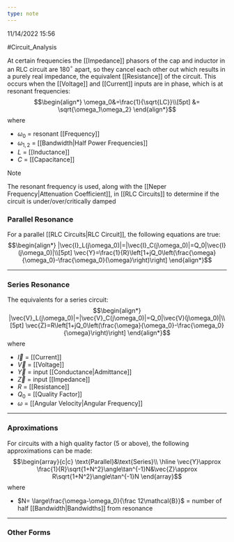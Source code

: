```yaml
---
type: note
---
```

11/14/2022 15:56

  #Circuit_Analysis 

At certain frequencies the [[Impedance]] phasors of the cap and inductor in an RLC circuit are 180$^\circ$ apart, so they cancel each other out which results in a purely real impedance, the equivalent [[Resistance]] of the circuit. This occurs when the [[Voltage]] and [[Current]] inputs are in phase, which is at resonant frequencies:
$$\begin{align*}
\omega_0&=\frac{1}{\sqrt{LC}}\\[5pt]
&= \sqrt{\omega_1\omega_2}
\end{align*}$$
where
- $\omega_0$ = resonant [[Frequency]]
- $\omega_{1,2}$  = [[Bandwidth|Half Power Frequencies]]
- $L$ = [[Inductance]]
- $C$ = [[Capacitance]]

>[!note]
>The resonant frequency is used, along with the [[Neper Frequency|Attenuation Coefficient]], in [[RLC Circuits]] to determine if the circuit is under/over/critically damped

### Parallel Resonance
For a parallel [[RLC Circuits|RLC Circuit]], the following equations are true:
$$\begin{align*}
|\vec{I}_L(j\omega_0)|=|\vec{I}_C(j\omega_0)|=Q_0|\vec{I}(j\omega_0)|\\[5pt]
\vec{Y}=\frac{1}{R}\left[1+jQ_0\left(\frac{\omega}{\omega_0}-\frac{\omega_0}{\omega}\right)\right]
\end{align*}$$

---

### Series Resonance
The equivalents for a series circuit:
$$\begin{align*}
|\vec{V}_L(j\omega_0)|=|\vec{V}_C(j\omega_0)|=Q_0|\vec{V}(j\omega_0)|\\[5pt]
\vec{Z}=R\left[1+jQ_0\left(\frac{\omega}{\omega_0}-\frac{\omega_0}{\omega}\right)\right]
\end{align*}$$
where
- $\vec{I}$ = [[Current]]
- $\vec{V}$ = [[Voltage]]
- $\vec{Y}$ = input [[Conductance|Admittance]]
- $\vec{Z}$ = input [[Impedance]]
- $R$ = [[Resistance]]
- $Q_0$ = [[Quality Factor]]
- $\omega$ = [[Angular Velocity|Angular Frequency]]

---

### Aproximations
For circuits with a high quality factor ($5$ or above), the following approximations can be made:
$$\begin{array}{c|c}
\text{Parallel}&\text{Series}\\
\hline
\vec{Y}\approx \frac{1}{R}\sqrt{1+N^2}\angle\tan^{-1}N&\vec{Z}\approx R\sqrt{1+N^2}\angle\tan^{-1}N
\end{array}$$
where
- $N= \large\frac{\omega-\omega_0}{\frac 12\mathcal{B}}$ = number of half [[Bandwidth|Bandwidths]] from resonance

---

### Other Forms
